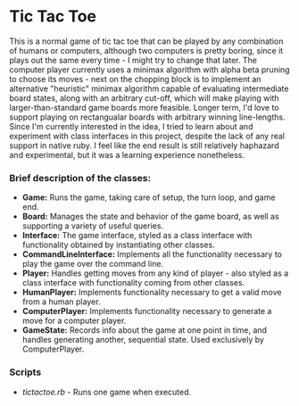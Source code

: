 # Tic Tac Toe

This is a normal game of tic tac toe that can be played by any combination of humans or computers, although two computers is pretty boring, since it plays out the same every time - I might try to change that later. The computer player currently uses a minimax algorithm with alpha beta pruning to choose its moves - next on the chopping block is to implement an alternative "heuristic" minimax algorithm capable of evaluating intermediate board states, along with an arbitrary cut-off, which will make playing with larger-than-standard game boards more feasible. Longer term, I'd love to support playing on rectangualar boards with arbitrary winning line-lengths. Since I'm currently interested in the idea, I tried to learn about and experiment with class interfaces in this project, despite the lack of any real support in native ruby. I feel like the end result is still relatively haphazard and experimental, but it was a learning experience nonetheless.

### Brief description of the classes:

- **Game:** Runs the game, taking care of setup, the turn loop, and game end.
- **Board:** Manages the state and behavior of the game board, as well as supporting a variety of useful queries.
- **Interface:** The game interface, styled as a class interface with functionality obtained by instantiating other classes.
- **CommandLineInterface:** Implements all the functionality necessary to play the game over the command line.
- **Player:** Handles getting moves from any kind of player - also styled as a class interface with functionality coming from other classes.
- **HumanPlayer:** Implements functionality necessary to get a valid move from a human player.
- **ComputerPlayer:** Implements functionality necessary to generate a move for a computer player.
- **GameState:** Records info about the game at one point in time, and handles generating another, sequential state. Used exclusively by ComputerPlayer.

### Scripts

- *tictactoe.rb* - Runs one game when executed.